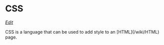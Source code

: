 # CSS
*[Edit](/edit/css)*

<div>
CSS is a language that can be used to add style to an [HTML](/wiki/HTML) page.
</div>